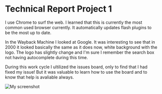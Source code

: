 # Technical Report Project 1

I  use Chrome to surf the web. I learned that this is currently the most common
used browser currently. It automatically updates flash plugins to be the most
up to date.

In the Wayback Machine I looked at Google. It was interesting to see that in 2000
it looked basically the same as it does now, white background with the logo. The
logo has slightly change and I'm sure I remember the search box not having
autocomplete during this time.

During this work cycle I ultilized the issues board, only to find that I had
fixed my issue! But it was valuable to learn how to use the board and to know
that help is avaliable always.

![My screenshot](./images/screenshot.png)

